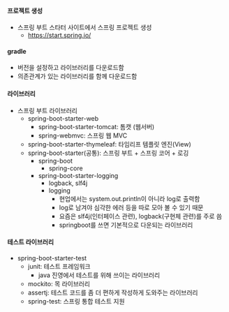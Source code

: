 
#### 프로젝트 생성
- 스프링 부트 스타터 사이트에서 스프링 프로젝트 생성
	- https://start.spring.io/

#### gradle
- 버전을 설정하고 라이브러리를 다운로드함
- 의존관계가 있는 라이브러리를 함께 다운로드함

#### 라이브러리
- 스프링 부트 라이브러리
	- spring-boot-starter-web
		- spring-boot-starter-tomcat: 톰캣 (웹서버)
		- spring-webmvc: 스프링 웹 MVC
	- spring-boot-starter-thymeleaf: 타임리프 템플릿 엔진(View)
	- spring-boot-starter(공통): 스프링 부트 + 스프링 코어 + 로깅
		- spring-boot
			- spring-core
		- spring-boot-starter-logging
			- logback, slf4j
			- logging
				- 현업에서는 system.out.println이 아니라 log로 출력함
				- log로 남겨야 심각한 에러 등을 따로 모아 볼 수 있기 때문
				-  요즘은 slf4j(인터페이스 관련), logback(구현체 관련)를 주로 씀
				- springboot를 쓰면 기본적으로 다운되는 라이브러리

#### 테스트 라이브러리
- spring-boot-starter-test
	- junit: 테스트 프레임워크
		- java 진영에서 테스트를 위해 쓰이는 라이브러리
	- mockito: 목 라이브러리
	- assertj: 테스트 코드를 좀 더 편하게 작성하게 도와주는 라이브러리
	- spring-test: 스프링 통합 테스트 지원
